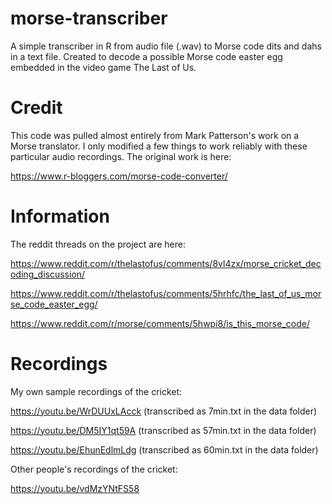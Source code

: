 # morse-transcriber
A simple transcriber in R from audio file (.wav) to Morse code dits and dahs in a text file.  Created to decode a possible Morse code easter egg embedded in the video game The Last of Us.

# Credit
This code was pulled almost entirely from Mark Patterson's work on a Morse translator.  I only modified a few things to work reliably with these particular audio recordings.  The original work is here:

https://www.r-bloggers.com/morse-code-converter/

# Information
The reddit threads on the project are here:

https://www.reddit.com/r/thelastofus/comments/8vl4zx/morse_cricket_decoding_discussion/

https://www.reddit.com/r/thelastofus/comments/5hrhfc/the_last_of_us_morse_code_easter_egg/

https://www.reddit.com/r/morse/comments/5hwpi8/is_this_morse_code/

# Recordings
My own sample recordings of the cricket:

https://youtu.be/WrDUUxLAcck  (transcribed as  7min.txt in the data folder)

https://youtu.be/DM5IY1qt59A  (transcribed as 57min.txt in the data folder)

https://youtu.be/EhunEdlmLdg  (transcribed as 60min.txt in the data folder)

Other people's recordings of the cricket:

https://youtu.be/vdMzYNtFS58
